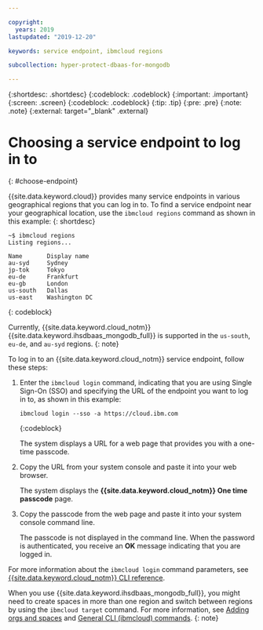```yaml
---

copyright:
  years: 2019
lastupdated: "2019-12-20"

keywords: service endpoint, ibmcloud regions

subcollection: hyper-protect-dbaas-for-mongodb

---
```


{:shortdesc: .shortdesc}
{:codeblock: .codeblock}
{:important: .important}
{:screen: .screen}
{:codeblock: .codeblock}
{:tip: .tip}
{:pre: .pre}
{:note: .note}
{:external: target="_blank" .external}

# Choosing a service endpoint to log in to
{: #choose-endpoint}

{{site.data.keyword.cloud}} provides many service endpoints in various geographical regions that you can log in to.
To find a service endpoint near your geographical location, use the `ibmcloud regions` command as shown in this example:
{: shortdesc}

```
~$ ibmcloud regions
Listing regions...

Name       Display name
au-syd     Sydney
jp-tok     Tokyo
eu-de      Frankfurt
eu-gb      London
us-south   Dallas
us-east    Washington DC
```
{: codeblock}

Currently, {{site.data.keyword.cloud_notm}} {{site.data.keyword.ihsdbaas_mongodb_full}} is supported in the `us-south`, `eu-de`, and `au-syd` regions.
{: note}

To log in to an {{site.data.keyword.cloud_notm}} service endpoint, follow these steps:

1. Enter the `ibmcloud login` command, indicating that you are using Single Sign-On (SSO) and specifying the URL of the endpoint you want to log in to, as shown in this example:

   ```
   ibmcloud login --sso -a https://cloud.ibm.com
   ```
   {:codeblock}

   The system displays a URL for a web page that provides you with a one-time passcode.

2. Copy the URL from your system console and paste it into your web browser.

   The system displays the **{{site.data.keyword.cloud_notm}} One time passcode** page.

3. Copy the passcode from the web page and paste it into your system console command line.

   The passcode is not displayed in the command line. When the password is authenticated, you receive an **OK** message indicating that you are logged in.

For more information about the `ibmcloud login` command parameters, see [{{site.data.keyword.cloud_notm}} CLI reference](/docs/cli/reference/ibmcloud?topic=cloud-cli-ibmcloud_cli#ibmcloud_login).

When you use {{site.data.keyword.ihsdbaas_mongodb_full}}, you might need to create spaces in more than one region and switch between regions by using the `ibmcloud target` command. For more information, see [Adding orgs and spaces](/docs/account?topic=account-orgsspacesusers#orgsspacesusers)
and [General CLI (ibmcloud) commands](/docs/cli/reference/ibmcloud?topic=cloud-cli-ibmcloud_cli#bluemix_target).
{: note}
